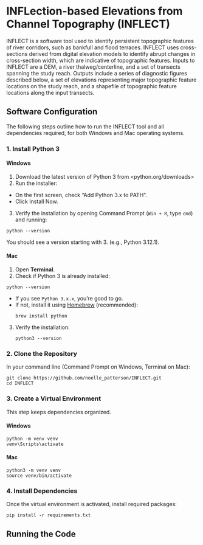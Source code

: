 # INFLection-based Elevations from Channel Topography (INFLECT)

INFLECT is a software tool used to identify persistent topographic features of river corridors, such as bankfull and flood terraces. INFLECT uses cross-sections derived from digital elevation models to identify abrupt changes in cross-section width, which are indicative of topographic features. Inputs to INFLECT are a DEM, a river thalweg/centerline, and a set of transects spanning the study reach. Outputs include a series of diagnostic figures described below, a set of elevations representing major topographic feature locations on the study reach, and a shapefile of topographic feature locations along the input transects. 

## Software Configuration

The following steps outline how to run the INFLECT tool and all dependencies required, for both Windows and Mac operating systems. 

### 1. Install Python 3

#### Windows

1. Download the latest version of Python 3 from <python.org/downloads>
2. Run the installer:
- On the first screen, check “Add Python 3.x to PATH”.
- Click Install Now.
3. Verify the installation by opening Command Prompt (`Win + R`, type `cmd`) and running:
  ```
  python --version
  ```
You should see a version starting with 3. (e.g., Python 3.12.1).

#### Mac

1. Open **Terminal**.
2. Check if Python 3 is already installed:
```
python --version
```
- If you see `Python 3.x.x`, you’re good to go.
- If not, install it using [Homebrew](https://brew.sh/) (recommended):
    ```
    brew install python
    ```
3. Verify the installation:
   ```
   python3 --version
   ```

### 2. Clone the Repository

In your command line (Command Prompt on Windows, Terminal on Mac):
```
git clone https://github.com/noelle_patterson/INFLECT.git
cd INFLECT
```

### 3. Create a Virtual Environment

This step keeps dependencies organized.

#### Windows
```
python -m venv venv
venv\Scripts\activate
```

#### Mac
```
python3 -m venv venv
source venv/bin/activate
```

### 4. Install Dependencies

Once the virtual environment is activated, install required packages:
```
pip install -r requirements.txt
```

## Running the Code
